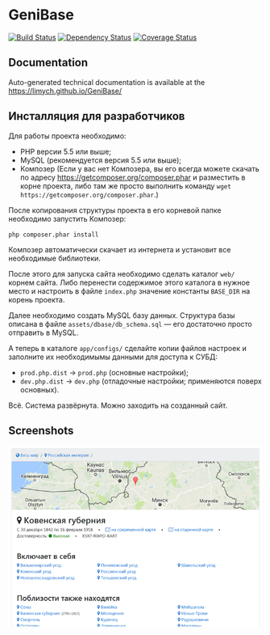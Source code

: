 GeniBase
==================

[![Build Status](https://travis-ci.org/Limych/GeniBase.svg?branch=3.0.x-dev)](https://travis-ci.org/Limych/GeniBase)
[![Dependency Status](https://www.versioneye.com/user/projects/596db2a5368b0800554f1c2f/badge.svg?style=flat-square)](https://www.versioneye.com/user/projects/596db2a5368b0800554f1c2f)
[![Coverage Status](https://coveralls.io/repos/github/Limych/GeniBase/badge.svg?branch=3.0.x-dev)](https://coveralls.io/github/Limych/GeniBase?branch=3.0.x-dev)

## Documentation

Auto-generated technical documentation is available at the https://limych.github.io/GeniBase/

## Инсталляция для разработчиков

Для работы проекта необходимо:

* PHP версии 5.5 или выше;
* MySQL (рекомендуется версия 5.5 или выше);
* Композер (Если у вас нет Композера, вы его всегда можете скачать по адресу https://getcomposer.org/composer.phar и разместить в корне проекта, либо там же просто выполнить команду `wget https://getcomposer.org/composer.phar`.)

После копирования структуры проекта в его корневой папке необходимо запустить Композер:

    php composer.phar install

Композер автоматически скачает из интернета и установит все необходимые библиотеки.

После этого для запуска сайта необходимо сделать каталог `web/` корнем сайта. Либо перенести содержимое этого каталога в нужное место и настроить в файле `index.php` значение константы `BASE_DIR` на корень проекта.

Далее необходимо создать MySQL базу данных.
Структура базы описана в файле `assets/dbase/db_schema.sql` — его достаточно просто отправить в MySQL.

А теперь в каталоге `app/configs/` сделайте копии файлов настроек и заполните их необходимымы данными для доступа к СУБД:

* `prod.php.dist` → `prod.php` (основные настройки);
* `dev.php.dist` → `dev.php` (отладочные настройки; применяются поверх основных).

Всё. Система развёрнута. Можно заходить на созданный сайт.

## Screenshots

![Географическое место](https://github.com/Limych/GeniBase/raw/3.0.x-dev/assets/screenshots/place.png)